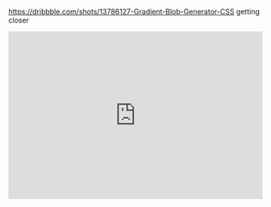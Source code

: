 

https://dribbble.com/shots/13786127-Gradient-Blob-Generator-CSS 
	getting closer


<iframe allowfullscreen src="https://dribbble.com/shots/13786127-Gradient-Blob-Generator-CSS" width="100%" height="333" frameborder="0" allow="accelerometer; autoplay; clipboard-write; encrypted-media; gyroscope; picture-in-picture" />
